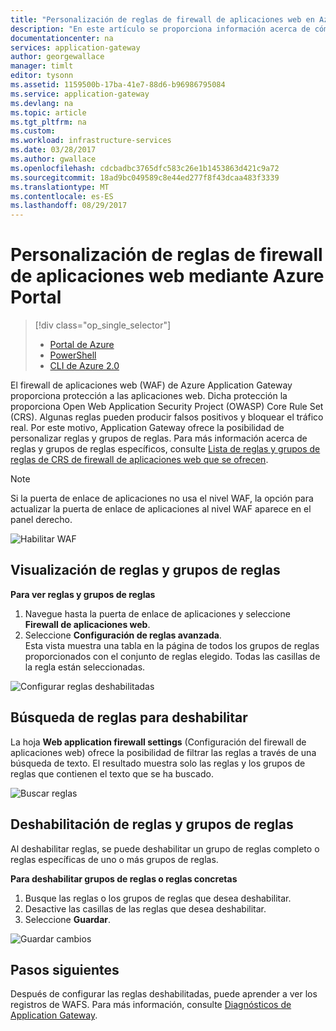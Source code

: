 ```yaml
---
title: "Personalización de reglas de firewall de aplicaciones web en Azure Application Gateway (Azure Portal) | Microsoft Docs"
description: "En este artículo se proporciona información acerca de cómo personalizar reglas de firewall de aplicaciones web en Application Gateway con Azure Portal."
documentationcenter: na
services: application-gateway
author: georgewallace
manager: timlt
editor: tysonn
ms.assetid: 1159500b-17ba-41e7-88d6-b96986795084
ms.service: application-gateway
ms.devlang: na
ms.topic: article
ms.tgt_pltfrm: na
ms.custom: 
ms.workload: infrastructure-services
ms.date: 03/28/2017
ms.author: gwallace
ms.openlocfilehash: cdcbadbc3765dfc583c26e1b1453863d421c9a72
ms.sourcegitcommit: 18ad9bc049589c8e44ed277f8f43dcaa483f3339
ms.translationtype: MT
ms.contentlocale: es-ES
ms.lasthandoff: 08/29/2017
---
```

# <a name="customize-web-application-firewall-rules-through-the-azure-portal"></a>Personalización de reglas de firewall de aplicaciones web mediante Azure Portal

> [!div class="op_single_selector"]
> * [Portal de Azure](application-gateway-customize-waf-rules-portal.md)
> * [PowerShell](application-gateway-customize-waf-rules-powershell.md)
> * [CLI de Azure 2.0](application-gateway-customize-waf-rules-cli.md)

El firewall de aplicaciones web (WAF) de Azure Application Gateway proporciona protección a las aplicaciones web. Dicha protección la proporciona Open Web Application Security Project (OWASP) Core Rule Set (CRS). Algunas reglas pueden producir falsos positivos y bloquear el tráfico real. Por este motivo, Application Gateway ofrece la posibilidad de personalizar reglas y grupos de reglas. Para más información acerca de reglas y grupos de reglas específicos, consulte [Lista de reglas y grupos de reglas de CRS de firewall de aplicaciones web que se ofrecen](application-gateway-crs-rulegroups-rules.md).

>[!NOTE]
> Si la puerta de enlace de aplicaciones no usa el nivel WAF, la opción para actualizar la puerta de enlace de aplicaciones al nivel WAF aparece en el panel derecho. 

![Habilitar WAF][fig1]

## <a name="view-rule-groups-and-rules"></a>Visualización de reglas y grupos de reglas

**Para ver reglas y grupos de reglas**
   1. Navegue hasta la puerta de enlace de aplicaciones y seleccione **Firewall de aplicaciones web**.  
   2. Seleccione **Configuración de reglas avanzada**.  
   Esta vista muestra una tabla en la página de todos los grupos de reglas proporcionados con el conjunto de reglas elegido. Todas las casillas de la regla están seleccionadas.

![Configurar reglas deshabilitadas][1]

## <a name="search-for-rules-to-disable"></a>Búsqueda de reglas para deshabilitar

La hoja **Web application firewall settings** (Configuración del firewall de aplicaciones web) ofrece la posibilidad de filtrar las reglas a través de una búsqueda de texto. El resultado muestra solo las reglas y los grupos de reglas que contienen el texto que se ha buscado.

![Buscar reglas][2]

## <a name="disable-rule-groups-and-rules"></a>Deshabilitación de reglas y grupos de reglas

Al deshabilitar reglas, se puede deshabilitar un grupo de reglas completo o reglas específicas de uno o más grupos de reglas. 

**Para deshabilitar grupos de reglas o reglas concretas**

   1. Busque las reglas o los grupos de reglas que desea deshabilitar.
   2. Desactive las casillas de las reglas que desea deshabilitar. 
   2. Seleccione **Guardar**. 

![Guardar cambios][3]

## <a name="next-steps"></a>Pasos siguientes

Después de configurar las reglas deshabilitadas, puede aprender a ver los registros de WAFS. Para más información, consulte [Diagnósticos de Application Gateway](application-gateway-diagnostics.md#diagnostic-logging).

[fig1]: ./media/application-gateway-customize-waf-rules-portal/1.png
[1]: ./media/application-gateway-customize-waf-rules-portal/figure1.png
[2]: ./media/application-gateway-customize-waf-rules-portal/figure2.png
[3]: ./media/application-gateway-customize-waf-rules-portal/figure3.png
